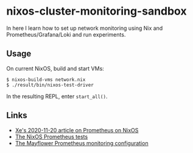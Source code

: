 # nixos-cluster-monitoring-sandbox

In here I learn how to set up network monitoring using Nix and Prometheus/Grafana/Loki and run experiments.

## Usage

On current NixOS, build and start VMs:

    $ nixos-build-vms network.nix
    $ ./result/bin/nixos-test-driver

In the resulting REPL, enter `start_all()`.

## Links

  * [Xe's 2020-11-20 article on Prometheus on NixOS](https://christine.website/blog/prometheus-grafana-loki-nixos-2020-11-20)
  * [The NixOS Prometheus tests](https://github.com/NixOS/nixpkgs/blob/master/nixos/tests/prometheus.nix)
  * [The Mayflower Prometheus monitoring configuration](https://github.com/mayflower/nixexprs/tree/master/modules/monitoring)

